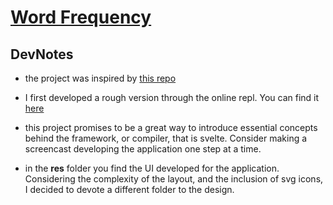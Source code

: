 # [Word Frequency](https://svelte.dev/repl/d047e6a494bc402a8897a25ae6c16725)

## DevNotes

-   the project was inspired by [this repo](https://github.com/florinpop17/app-ideas/blob/master/Projects/1-Beginner/Word-Frequency-App.md)

-   I first developed a rough version through the online repl. You can find it [here](https://svelte.dev/repl/d047e6a494bc402a8897a25ae6c16725)

-   this project promises to be a great way to introduce essential concepts behind the framework, or compiler, that is svelte. Consider making a screencast developing the application one step at a time.

-   in the **res** folder you find the UI developed for the application. Considering the complexity of the layout, and the inclusion of svg icons, I decided to devote a different folder to the design.

